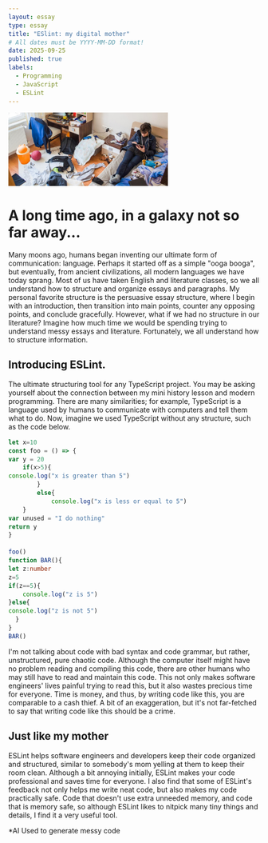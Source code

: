 ```yaml
---
layout: essay
type: essay
title: "ESlint: my digital mother"
# All dates must be YYYY-MM-DD format!
date: 2025-09-25
published: true
labels:
  - Programming
  - JavaScript
  - ESLint
---
```


<img width="320px" class="rounded float-start pe-4" src="../img/messyroom.jpg">

# A long time ago, in a galaxy not so far away...

Many moons ago, humans began inventing our ultimate form of communication: language. Perhaps it started off as a simple "ooga booga", but eventually, from ancient civilizations, all modern languages we have today sprang. Most of us have taken English and literature classes, so we all understand how to structure and organize essays and paragraphs. My personal favorite structure is the persuasive essay structure, where I begin with an introduction, then transition into main points, counter any opposing points, and conclude gracefully. However, what if we had no structure in our literature? Imagine how much time we would be spending trying to understand messy essays and literature. Fortunately, we all understand how to structure information.

## Introducing ESLint.

The ultimate structuring tool for any TypeScript project. You may be asking yourself about the connection between my mini history lesson and modern programming. There are many similarities; for example, TypeScript is a language used by humans to communicate with computers and tell them what to do. Now, imagine we used TypeScript without any structure, such as the code below.

```ts
let x=10
const foo = () => {
var y = 20
    if(x>5){
console.log("x is greater than 5")
        }
        else{
            console.log("x is less or equal to 5")
    }
var unused = "I do nothing"
return y
}

foo()
function BAR(){
let z:number
z=5
if(z==5){
    console.log("z is 5")
}else{
console.log("z is not 5")
  }
}
BAR()
```

I'm not talking about code with bad syntax and code grammar, but rather, unstructured, pure chaotic code. Although the computer itself might have no problem reading and compiling this code, there are other humans who may still have to read and maintain this code. This not only makes software engineers' lives painful trying to read this, but it also wastes precious time for everyone. Time is money, and thus, by writing code like this, you are comparable to a cash thief. A bit of an exaggeration, but it's not far-fetched to say that writing code like this should be a crime.

## Just like my mother

ESLint helps software engineers and developers keep their code organized and structured, similar to somebody's mom yelling at them to keep their room clean. Although a bit annoying initially, ESLint makes your code professional and saves time for everyone. I also find that some of ESLint's feedback not only helps me write neat code, but also makes my code practically safe. Code that doesn't use extra unneeded memory, and code that is memory safe, so although ESLint likes to nitpick many tiny things and details, I find it a very useful tool.

*AI Used to generate messy code
